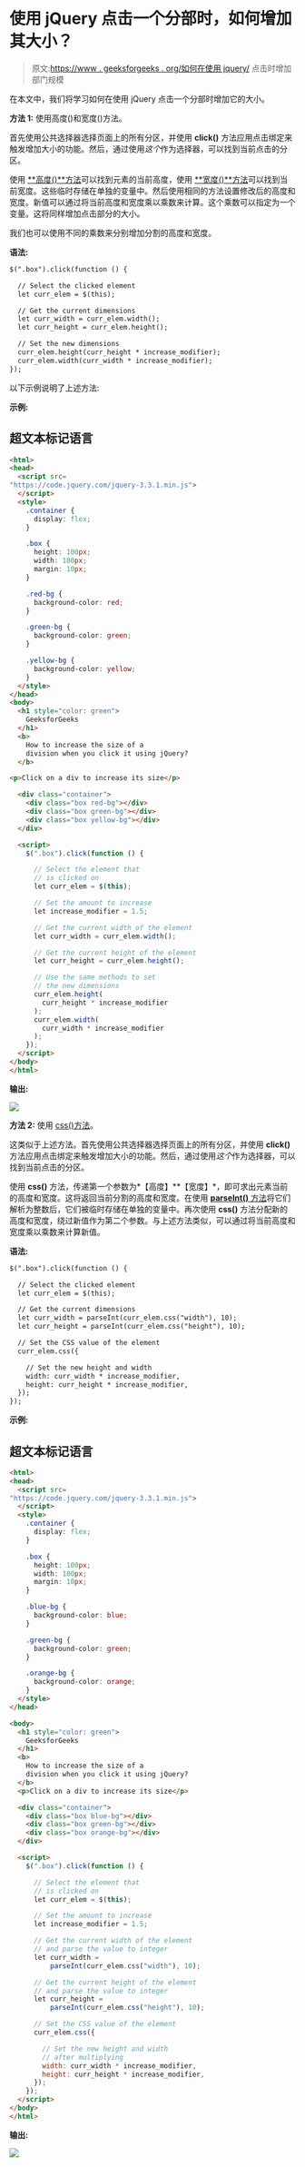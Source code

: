 # 使用 jQuery 点击一个分部时，如何增加其大小？

> 原文:[https://www . geeksforgeeks . org/如何在使用 jquery/](https://www.geeksforgeeks.org/how-to-increase-the-size-of-a-division-when-you-click-it-using-jquery/) 点击时增加部门规模

在本文中，我们将学习如何在使用 jQuery 点击一个分部时增加它的大小。

**方法 1:** 使用高度()和宽度()方法。

首先使用公共选择器选择页面上的所有分区，并使用 **click()** 方法应用点击绑定来触发增加大小的功能。然后，通过使用*这个*作为选择器，可以找到当前点击的分区。

使用 [**高度()**方法](https://www.geeksforgeeks.org/jquery-height-and-innerheight-with-examples/)可以找到元素的当前高度，使用 [**宽度()**方法](https://www.geeksforgeeks.org/jquery-width/)可以找到当前宽度。这些临时存储在单独的变量中。然后使用相同的方法设置修改后的高度和宽度。新值可以通过将当前高度和宽度乘以乘数来计算。这个乘数可以指定为一个变量。这将同样增加点击部分的大小。

我们也可以使用不同的乘数来分别增加分割的高度和宽度。

**语法:**

```html
$(".box").click(function () {

  // Select the clicked element
  let curr_elem = $(this);

  // Get the current dimensions
  let curr_width = curr_elem.width();
  let curr_height = curr_elem.height();

  // Set the new dimensions
  curr_elem.height(curr_height * increase_modifier);
  curr_elem.width(curr_width * increase_modifier);
});
```

以下示例说明了上述方法:

**示例:**

## 超文本标记语言

```html
<html>
<head>
  <script src=
"https://code.jquery.com/jquery-3.3.1.min.js">
  </script>
  <style>
    .container {
      display: flex;
    }

    .box {
      height: 100px;
      width: 100px;
      margin: 10px;
    }

    .red-bg {
      background-color: red;
    }

    .green-bg {
      background-color: green;
    }

    .yellow-bg {
      background-color: yellow;
    }
  </style>
</head>
<body>
  <h1 style="color: green">
    GeeksforGeeks
  </h1>
  <b>
    How to increase the size of a 
    division when you click it using jQuery?
  </b>

<p>Click on a div to increase its size</p>

  <div class="container">
    <div class="box red-bg"></div>
    <div class="box green-bg"></div>
    <div class="box yellow-bg"></div>
  </div>

  <script>
    $(".box").click(function () {

      // Select the element that
      // is clicked on
      let curr_elem = $(this);

      // Set the amount to increase
      let increase_modifier = 1.5;

      // Get the current width of the element
      let curr_width = curr_elem.width();

      // Get the current height of the element
      let curr_height = curr_elem.height();

      // Use the same methods to set
      // the new dimensions
      curr_elem.height(
        curr_height * increase_modifier
      );
      curr_elem.width(
        curr_width * increase_modifier
      );
    });
  </script>
</body>
</html>
```

**输出:**

![](img/ad23c8e9d26da5361f476f4346de1e0c.png)

**方法 2:** 使用 [css()方法](https://www.geeksforgeeks.org/jquery-css-method/)。

这类似于上述方法。首先使用公共选择器选择页面上的所有分区，并使用 **click()** 方法应用点击绑定来触发增加大小的功能。然后，通过使用*这个*作为选择器，可以找到当前点击的分区。

使用 **css()** 方法，传递第一个参数为*【高度】**【宽度】*，即可求出元素当前的高度和宽度。这将返回当前分割的高度和宽度。在使用 [**parseInt()** 方法](https://www.geeksforgeeks.org/javascript-parseint-function/)将它们解析为整数后，它们被临时存储在单独的变量中。再次使用 **css()** 方法分配新的高度和宽度，绕过新值作为第二个参数。与上述方法类似，可以通过将当前高度和宽度乘以乘数来计算新值。

**语法:**

```html
$(".box").click(function () {

  // Select the clicked element
  let curr_elem = $(this);

  // Get the current dimensions
  let curr_width = parseInt(curr_elem.css("width"), 10);
  let curr_height = parseInt(curr_elem.css("height"), 10);

  // Set the CSS value of the element
  curr_elem.css({

    // Set the new height and width
    width: curr_width * increase_modifier,
    height: curr_height * increase_modifier,
  });
});
```

**示例:**

## 超文本标记语言

```html
<html>
<head>
  <script src=
"https://code.jquery.com/jquery-3.3.1.min.js">
  </script>
  <style>
    .container {
      display: flex;
    }

    .box {
      height: 100px;
      width: 100px;
      margin: 10px;
    }

    .blue-bg {
      background-color: blue;
    }

    .green-bg {
      background-color: green;
    }

    .orange-bg {
      background-color: orange;
    }
  </style>
</head>

<body>
  <h1 style="color: green">
    GeeksforGeeks
  </h1>
  <b>
    How to increase the size of a 
    division when you click it using jQuery?
  </b>
  <p>Click on a div to increase its size</p>

  <div class="container">
    <div class="box blue-bg"></div>
    <div class="box green-bg"></div>
    <div class="box orange-bg"></div>
  </div>

  <script>
    $(".box").click(function () {

      // Select the element that
      // is clicked on
      let curr_elem = $(this);

      // Set the amount to increase
      let increase_modifier = 1.5;

      // Get the current width of the element
      // and parse the value to integer
      let curr_width = 
          parseInt(curr_elem.css("width"), 10);

      // Get the current height of the element
      // and parse the value to integer
      let curr_height = 
          parseInt(curr_elem.css("height"), 10);

      // Set the CSS value of the element
      curr_elem.css({

        // Set the new height and width
        // after multiplying
        width: curr_width * increase_modifier,
        height: curr_height * increase_modifier,
      });
    });
  </script>
</body>
</html>
```

**输出:**

![](img/a778520a7052005ffc5c1c6d8bdad884.png)